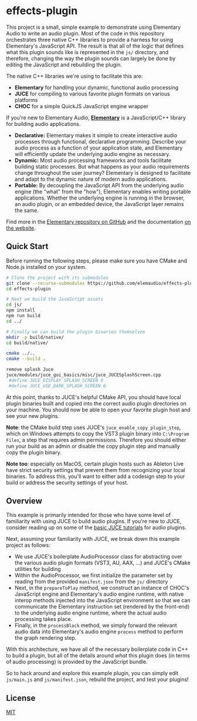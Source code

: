 # effects-plugin

This project is a small, simple example to demonstrate using Elementary Audio to write an audio plugin. Most of the code in this repository orchestrates
three native C++ libraries to provide a harness for using Elementary's JavaScript API. The result is that all of the logic that defines what this plugin
sounds like is represented in the `js/` directory, and therefore, changing the way the plugin sounds can largely be done by editing the JavaScript
and rebuilding the plugin.

The native C++ libraries we're using to facilitate this are:

* **Elementary** for handling your dynamic, functional audio processing
* **JUCE** for compiling to various favorite plugin formats on various platforms
* **CHOC** for a simple QuickJS JavaScript engine wrapper

If you're new to Elementary Audio, [**Elementary**](https://elementary.audio) is a JavaScript/C++ library for building audio applications.

* **Declarative:** Elementary makes it simple to create interactive audio processes through functional, declarative programming. Describe your audio process as a function of your application state, and Elementary will efficiently update the underlying audio engine as necessary.
* **Dynamic:** Most audio processing frameworks and tools facilitate building static processes. But what happens as your audio requirements change throughout the user journey? Elementary is designed to facilitate and adapt to the dynamic nature of modern audio applications.
* **Portable:** By decoupling the JavaScript API from the underlying audio engine (the "what" from the "how"), Elementary enables writing portable applications. Whether the underlying engine is running in the browser, an audio plugin, or an embedded device, the JavaScript layer remains the same.

Find more in the [Elementary repository on GitHub](https://github.com/elemaudio/elementary) and the documentation [on the website](https://elementary.audio/).

## Quick Start

Before running the following steps, please make sure you have CMake and Node.js installed on your system.

```bash
# Clone the project with its submodules
git clone --recurse-submodules https://github.com/elemaudio/effects-plugin.git
cd effects-plugin

# Next we build the JavaScript assets
cd js/
npm install
npm run build
cd ../

# Finally we can build the plugin binaries themselves
mkdir -p build/native/
cd build/native/

cmake ../..
cmake --build .

remove splash Juce
juce/modules/juce_gui_basics/misc/juce_JUCESplashScreen.cpp
 #define JUCE_DISPLAY_SPLASH_SCREEN 0
 #define JUCE_USE_DARK_SPLASH_SCREEN 0
```

At this point, thanks to JUCE's helpful CMake API, you should have local plugin binaries built and copied into the correct audio plugin directories on your machine. You should now be able to open your favorite plugin host and see your new plugins.

**Note**: the CMake build step uses JUCE's `juce_enable_copy_plugin_step`, which on Windows attempts to copy the VST3 plugin binary into `C:\Program Files`, a step that
requires admin permissions. Therefore you should either run your build as an admin or disable the copy plugin step and manually copy the plugin binary.

**Note too**: especially on MacOS, certain plugin hosts such as Ableton Live have strict security settings that prevent them from recognizing your local binaries. To address this, you'll want to either add a codesign step to your build or address the security settings of your host.

## Overview

This example is primarily intended for those who have some level of familiarity with using JUCE to build audio plugins. If you're new to JUCE, consider reading up on some of the [basic JUCE tutorials](https://docs.juce.com/master/tutorial_code_basic_plugin.html) for audio plugins.

Next, assuming your familiarity with JUCE, we break down this example project as follows:
* We use JUCE's boilerplate AudioProcessor class for abstracting over the various audio plugin formats (VST3, AU, AAX, ...) and JUCE's CMake utilities for building
* Within the AudioProcessor, we first initialize the parameter set by reading from the provided `manifest.json` from the `js/` directory
* Next, in the `prepareToPlay` method, we construct an instance of CHOC's JavaScript engine and Elementary's audio engine runtime, with native interop methods injected into the JavaScript environment so that we can communicate the Elementary instruction set (rendered by the front-end) to the underlying audio engine runtime, where the actual audio processing takes place.
* Finally, in the `processBlock` method, we simply forward the relevant audio data into Elementary's audio engine `process` method to perform the graph rendering step.

With this architecture, we have all of the necessary boilerplate code in C++ to build a plugin, but
all of the details around _what_ this plugin does (in terms of audio processing) is provided by the JavaScript bundle.

So to hack around and explore this example plugin, you can simply edit `js/main.js` and `js/manifest.json`, rebuild the project, and test your plugins!

## License

[MIT](./LICENSE.md)
